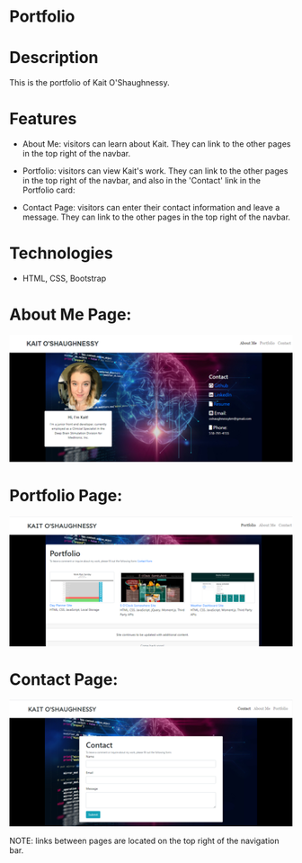 # Portfolio


# Description
This is the portfolio of Kait O'Shaughnessy. 

# Features

* About Me: visitors can learn about Kait. They can link to the other pages in the top right of the navbar. 

* Portfolio: visitors can view Kait's work. They can link to the other pages in the top right of the navbar, and also in the 'Contact' link in the Portfolio card:


* Contact Page: visitors can enter their contact information and leave a message. They can link to the other pages in the top right of the navbar. 

# Technologies

* HTML, CSS, Bootstrap

# About Me Page:

![About Me](https://github.com/kaito47/portfolio/blob/master/assets/AboutMe.png) 

# Portfolio Page:

![About Me](https://github.com/kaito47/portfolio/blob/master/assets/Portfolio.png) 

# Contact Page:

![About Me](https://github.com/kaito47/portfolio/blob/master/assets/Contact.png) 

NOTE: links between pages are located on the top right of the navigation bar. 


